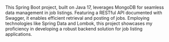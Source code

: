 This Spring Boot project, built on Java 17, leverages MongoDB for seamless data management in job listings. Featuring a RESTful API documented with Swagger, it enables efficient retrieval and posting of jobs. Employing technologies like Spring Data and Lombok, this project showcases my proficiency in developing a robust backend solution for job listing applications.
